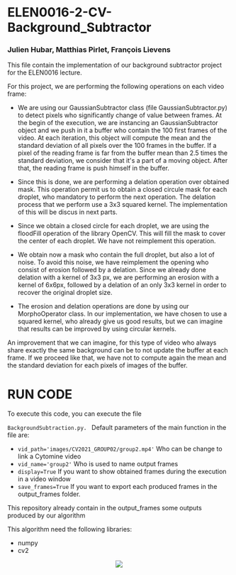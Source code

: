 # ELEN0016-2-CV-Background_Subtractor

### Julien Hubar, Matthias Pirlet, François Lievens

This file contain the implementation of our
background subtractor project for the ELEN0016 lecture.

For this project, we are performing the following operations on each video frame:

- We are using our GaussianSubtractor class (file GaussianSubtractor.py) to detect pixels
who significantly change of value between frames. At the begin of the execution, we 
  are instancing an GaussianSubtractor object and we push in it a buffer who contain
  the 100 first frames of the video.
  At each iteration, this object will compute the mean and the standard deviation
  of all pixels over the 100 frames in the buffer. If a pixel of the reading frame
  is far from the buffer mean than 2.5 times the standard deviation, we consider that it's a part
  of a moving object. After that, the reading frame is push himself in the buffer.
  
- Since this is done, we are performing a delation operation over obtained mask.
This operation permit us to obtain a closed circule mask for each droplet, who
  mandatory to perform the next operation. The delation process that we perform use
  a 3x3 squared kernel. The implementation of this will be discus in next parts.
  
- Since we obtain a closed circle for each droplet, we are using the floodFill operation
of the library OpenCV. This will fill the mask to cover the center of each
  droplet. We have not reimplement this operation. 
  
- We obtain now a mask who contain the full droplet, but also a lot of noise.
To avoid this noise, we have reimplement the opening who consist of erosion
  followed by a delation. Since we already done delation with a kernel of 3x3 px,
  we are performing an erosion with a kernel of 6x6px, followed by a delation of
  an only 3x3 kernel in order to recover the original droplet size.
  
- The erosion and delation operations are done by using our MorphoOperator class.
In our implementation, we have chosen to use a squared kernel, who already give us
  good results, but we can imagine that results can be improved by using circular kernels.
  


An improvement that we can imagine, for this type of video who always share
exactly the same background can be to not update the buffer at each frame.
If we proceed like that, we have not to compute again the mean and the standard
deviation for each pixels of images of the buffer.

# RUN CODE

To execute this code, you can execute the file

```BackgroundSubtraction.py. ```
Default parameters of the main function in the file are:
- ```vid_path='images/CV2021_GROUP02/group2.mp4'```  Who can be change to link a Cytomine video
- ```vid_name='group2'```  Who is used to name output frames 
- ```display=True```  If you want to show obtained frames during the execution in a video window
- ```save_frames=True```  If you want to export each produced frames in the output_frames folder.

This repository already contain in the output_frames some outputs produced by our algorithm

This algorithm need the following libraries: 
- numpy
- cv2



<p align="center">
  <img src= https://github.com/francoislievens/ELEN0016-2-CV-Background_Subtractor/blob/main/output_frames/group2_00022.jpg/>
</p>
